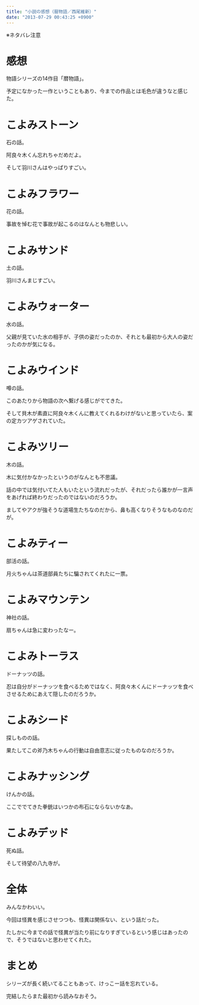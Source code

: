 ```yaml
---
title: "小説の感想（暦物語／西尾維新）"
date: "2013-07-29 00:43:25 +0900"
---
```


※ネタバレ注意

# 感想

物語シリーズの14作目「暦物語」。

予定になかった一作ということもあり、今までの作品とは毛色が違うなと感じた。

# こよみストーン

石の話。

阿良々木くん忘れちゃだめだよ。

そして羽川さんはやっぱりすごい。

# こよみフラワー

花の話。

事故を悼む花で事故が起こるのはなんとも物悲しい。

# こよみサンド

土の話。

羽川さんまじすごい。

# こよみウォーター

水の話。

父親が見ていた水の相手が、子供の姿だったのか、それとも最初から大人の姿だったのかが気になる。

# こよみウインド

噂の話。

このあたりから物語の次へ繋げる感じがでてきた。

そして貝木が素直に阿良々木くんに教えてくれるわけがないと思っていたら、案の定カツアゲされていた。

# こよみツリー

木の話。

木に気付かなかったというのがなんとも不思議。

話の中では気付いてた人もいたという流れだったが、それだったら誰かが一言声をあげれば終わりだったのではないのだろうか。

ましてやアクが強そうな道場生たちなのだから、鼻も高くなりそうなものなのだが。

# こよみティー

部活の話。

月火ちゃんは茶道部員たちに騙されてくれたに一票。

# こよみマウンテン

神社の話。

扇ちゃんは急に変わったなー。

# こよみトーラス

ドーナッツの話。

忍は自分がドーナッツを食べるためではなく、阿良々木くんにドーナッツを食べさせるためにあえて隠したのだろうか。

# こよみシード

探しものの話。

果たしてこの斧乃木ちゃんの行動は自由意志に従ったものなのだろうか。

# こよみナッシング

けんかの話。

ここででてきた拳銃はいつかの布石にならないかなあ。

# こよみデッド

死ぬ話。

そして待望の八九寺が。

# 全体

みんなかわいい。

今回は怪異を感じさせつつも、怪異は関係ない、という話だった。

たしかに今までの話で怪異が当たり前になりすぎているという感じはあったので、そうではないと思わせてくれた。

# まとめ

シリーズが長く続いてることもあって、けっこー話を忘れている。

完結したらまた最初から読みなおそう。
